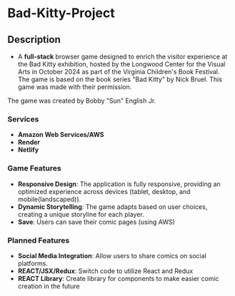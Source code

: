 # Bad-Kitty-Project

## Description

- A **full-stack** browser game designed to enrich the visitor experience at the Bad Kitty exhibition, hosted by the Longwood Center for the Visual Arts in October 2024 as part of the Virginia Children's Book Festival. The game is based on the book series "Bad Kitty" by Nick Bruel. This game was made with their permission.

The game was created by Bobby "Sun" English Jr.

### Services

- **Amazon Web Services/AWS**
- **Render**
- **Netlify**

### Game Features

- **Responsive Design**: The application is fully responsive, providing an optimized experience across devices (tablet, desktop, and mobile(landscaped)).
- **Dynamic Storytelling**: The game adapts based on user choices, creating a unique storyline for each player.
- **Save**: Users can save their comic pages (using AWS)

### Planned Features

- **Social Media Integration**: Allow users to share comics on social platforms.
- **REACT/JSX/Redux**: Switch code to utilize React and Redux
- **REACT Library**: Create library for components to make easier comic creation in the future
